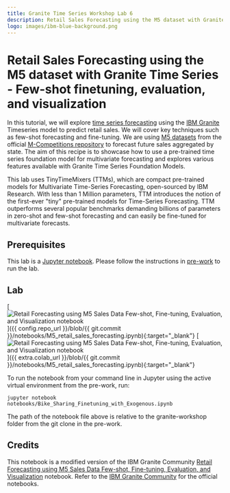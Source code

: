 ```yaml
---
title: Granite Time Series Workshop Lab 6
description: Retail Sales Forecasting using the M5 dataset with Granite Time Series - Few-shot finetuning, evaluation, and visualization
logo: images/ibm-blue-background.png
---
```


# Retail Sales Forecasting using the M5 dataset with Granite Time Series - Few-shot finetuning, evaluation, and visualization

In this tutorial, we will explore [time series forecasting](https://www.ibm.com/think/insights/time-series-forecasting) using the [IBM Granite](https://ibm.com/granite) Timeseries model to predict retail sales. We will cover key techniques such as few-shot forecasting and fine-tuning. We are using [M5 datasets](https://drive.google.com/drive/folders/1D6EWdVSaOtrP1LEFh1REjI3vej6iUS_4?usp=sharing) from the official [M-Competitions repository](https://github.com/Mcompetitions/M5-methods) to forecast future sales aggregated by state. The aim of this recipe is to showcase how to use a pre-trained time series foundation model for multivariate forecasting and explores various features available with Granite Time Series Foundation Models.

This lab uses TinyTimeMixers (TTMs), which are compact pre-trained models for Multivariate Time-Series Forecasting, open-sourced by IBM Research. With less than 1 Million parameters, TTM introduces the notion of the first-ever "tiny" pre-trained models for Time-Series Forecasting. TTM outperforms several popular benchmarks demanding billions of parameters in zero-shot and few-shot forecasting and can easily be fine-tuned for multivariate forecasts.

## Prerequisites

This lab is a [Jupyter notebook](https://jupyter.org/). Please follow the instructions in [pre-work](https://ibm-granite-community.github.io/granite-timeseries-workshop/pre-work/) to run the lab.

## Lab

[![Retail Forecasting using M5 Sales Data Few-shot, Fine-tuning, Evaluation, and Visualization notebook](https://badgen.net/badge/icon/github?icon=github&label=View%20on "View on GitHub")]({{ config.repo_url }}/blob/{{ git.commit }}/notebooks/M5_retail_sales_forecasting.ipynb){:target="_blank"}
[![Retail Forecasting using M5 Sales Data Few-shot, Fine-tuning, Evaluation, and Visualization notebook](https://colab.research.google.com/assets/colab-badge.svg "Open In Colab")]({{ extra.colab_url }}/blob/{{ git.commit }}/notebooks/M5_retail_sales_forecasting.ipynb){:target="_blank"}

To run the notebook from your command line in Jupyter using the active virtual environment from the pre-work, run:

```shell
jupyter notebook notebooks/Bike_Sharing_Finetuning_with_Exogenous.ipynb
```

The path of the notebook file above is relative to the granite-workshop folder from the git clone in the pre-work.

## Credits

This notebook is a modified version of the IBM Granite Community [Retail Forecasting using M5 Sales Data Few-shot, Fine-tuning, Evaluation, and Visualization](https://github.com/ibm-granite-community/granite-timeseries-cookbook/blob/main/recipes/Time_Series/M5_retail_sales_forecasting.ipynb) notebook. Refer to the [IBM Granite Community](https://github.com/ibm-granite-community) for the official notebooks.
